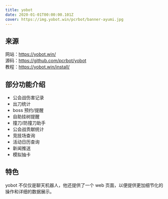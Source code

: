 ```yaml
---
title: yobot
date: 2020-01-01T00:00:00.101Z
cover: https://img.yobot.win/pcrbot/banner-ayumi.jpg
---
```


## 来源

网站：<https://yobot.win/>  
源码：<https://github.com/pcrbot/yobot>  
教程：<https://yobot.win/install/>

## 部分功能介绍

- 公会战伤害记录
- 出刀统计
- boss 预约/提醒
- 自助挂树提醒
- 撞刀/防撞刀助手
- 公会战贡献统计
- 竞技场查询
- 活动日历查询
- 新闻推送
- 模拟抽卡

## 特色

yobot 不仅仅是聊天机器人，他还提供了一个 web 页面，以便提供更加细节化的操作和详细的数据展示。
